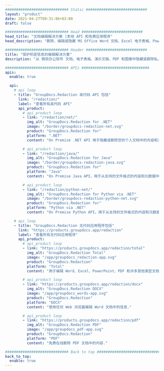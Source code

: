 ```yaml
---
############################# Static ############################
layout: "product"
date: 2021-04-27T09:31:06+03:00
draft: false

############################# Head ############################
head_title: "文档编辑解决方案 |本地 API 和免费应用程序"
head_description: "删除、编辑或隐藏 MS Office Word 文档、Excel 电子表格、PowerPoint 演示文稿、PDF 和图像文件格式中的元数据和文本内容."

############################# Header ############################
title: "保护机密信息的编辑解决方案"
description: "从 微软办公软件 文档、电子表格、演示文稿、PDF 和图像中隐藏或删除私人信息."

############################# APIs ###############################
apis:
  enable: true

  api:
    # api loop
    - title: "GroupDocs.Redaction 高代码 API 包括"
      link: "/redaction/"
      label: "查看所有高代码 API"
      api_product:
        # api_product loop
        - link: "/redaction/net/"
          img_alt: "GroupDocs.Redaction for .NET"
          image: "/border/groupdocs-redaction-net.svg"
          product: "GroupDocs.Redaction for"
          platform: ".NET"
          content: "On Premise .NET API 用于隐藏或删除您的个人文档中的内容和元数据."

        # api_product loop
        - link: "/redaction/java/"
          img_alt: "GroupDocs.Redaction for Java"
          image: "/border/groupdocs-redaction-java.svg"
          product: "GroupDocs.Redaction for"
          platform: "Java"
          content: "On Premise Java API，用于从支持的文件格式的内容和元数据中删除或隐藏文本."

        # api_product loop
        - link: "/redaction/python-net/"
          img_alt: "GroupDocs.Redaction for Python via .NET"
          image: "/border/groupdocs-redaction-python-net.svg"
          product: "GroupDocs.Redaction for"
          platform: "Python via .NET"
          content: "On Premise Python API，用于从支持的文件格式的内容和元数据中删除或隐藏文本."

    # api loop
    - title: "GroupDocs.Redaction 无代码应用程序包括"
      link: "https://products.groupdocs.app/redaction"
      label: "查看所有无代码应用程序"
      api_product:
        # api_product loop
        - link: "https://products.groupdocs.app/redaction/total"
          img_alt: "GroupDocs.Redaction Total"
          image: "/app/groupdocs_redaction-app.svg"
          product: "GroupDocs.Redaction"
          platform: "Total"
          content: "用于编辑 Word、Excel、PowerPoint、PDF 和许多其他类型文档中的敏感信息的单个应用程序."

        # api_product loop
        - link: "https://products.groupdocs.app/redaction/docx"
          img_alt: "GroupDocs.Redaction DOCX"
          image: "/app/groupdocs_words-app.svg"
          product: "GroupDocs.Redaction"
          platform: "DOCX"
          content: "使用任何 Web 浏览器编辑 Word 文档中的信息."

        # api_product loop
        - link: "https://products.groupdocs.app/redaction/pdf"
          img_alt: "GroupDocs.Redaction PDF"
          image: "/app/groupdocs_pdf-app.svg"
          product: "GroupDocs.Redaction"
          platform: "PDF"
          content: "免费在线删除 PDF 文档中的内容."

############################# Back to top ###############################
back_to_top:
  enable: true
---
```

